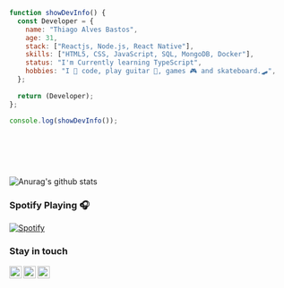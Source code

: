 ```javascript 
function showDevInfo() {  
  const Developer = {
    name: "Thiago Alves Bastos",
    age: 31,
    stack: ["Reactjs, Node.js, React Native"],
    skills: ["HTML5, CSS, JavaScript, SQL, MongoDB, Docker"],
    status: "I'm Currently learning TypeScript", 
    hobbies: "I 💜 code, play guitar 🎸, games 🎮 and skateboard.🛹",
  };
      
  return (Developer);   
};   
      
console.log(showDevInfo());   
 
      
 ``` 
              
 <br />              
 <br />             
                 
      
![Anurag's github stats](https://github-readme-stats.vercel.app/api?username=the-one-who-knoccks&show_icons=true&theme=dark)
  

### Spotify Playing 🎧
[![Spotify](https://now-playing-spotify.vercel.app/api/spotify)](https://open.spotify.com/user/thiagoalves.informatica)

       
        
### Stay in touch   
  
[<img align="left" alt="the-one-who-knoccks | Twitter" width="22px" src="https://cdn.jsdelivr.net/npm/simple-icons@v3/icons/twitter.svg" />][twitter]
[<img align="left" alt="the.one.who.knoccks | LinkedIn" width="22px" src="https://cdn.jsdelivr.net/npm/simple-icons@v3/icons/linkedin.svg" />][linkedin]
[<img align="left" alt="the-one-who-knoccks | Instagram" width="22px" src="https://cdn.jsdelivr.net/npm/simple-icons@v3/icons/instagram.svg" />][instagram]
 
 
[twitter]: https://twitter.com/the-one-who-knoccks 
[instagram]: https://instagram.com/the.one.who.knoccks
[linkedin]: https://linkedin.com/in/thiagoalves89
 
 

